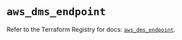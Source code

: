 # `aws_dms_endpoint`

Refer to the Terraform Registry for docs: [`aws_dms_endpoint`](https://registry.terraform.io/providers/hashicorp/aws/5.100.0/docs/resources/dms_endpoint).
